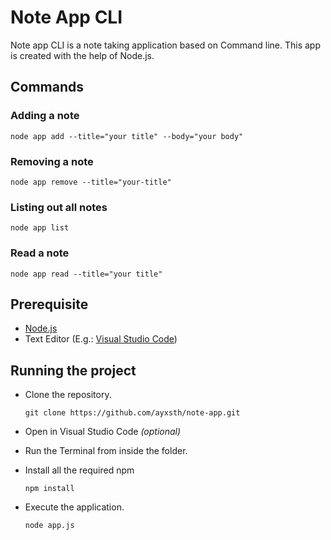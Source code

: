 # Note App CLI

Note app CLI is a note taking application based on Command line. This app is created with the help of Node.js.

## Commands

### Adding a note
``node app add --title="your title" --body="your body"``

### Removing a note
 ``node app remove --title="your-title"``

### Listing out all notes
``node app list``

### Read a note
``node app read --title="your title"``

## Prerequisite
- [Node.js](https://nodejs.org/en/download/) 
- Text Editor (E.g.: [Visual Studio Code](https://code.visualstudio.com/download))

## Running the project
- Clone the repository.
    
    ``git clone https://github.com/ayxsth/note-app.git``
- Open in Visual Studio Code *(optional)*
- Run the Terminal from inside the folder.
- Install all the required npm

    ``npm install``
- Execute the application.

    ``node app.js``